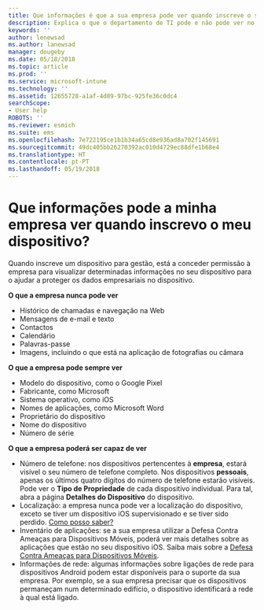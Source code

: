 ```yaml
---
title: Que informações é que a sua empresa pode ver quando inscreve o seu dispositivo?
description: Explica o que o departamento de TI pode e não pode ver no seu dispositivo gerido.
keywords: ''
author: lenewsad
ms.author: lanewsad
manager: dougeby
ms.date: 05/18/2018
ms.topic: article
ms.prod: ''
ms.service: microsoft-intune
ms.technology: ''
ms.assetid: 12655728-a1af-4d89-97bc-925fe36c0dc4
searchScope:
- User help
ROBOTS: ''
ms.reviewer: esmich
ms.suite: ems
ms.openlocfilehash: 7e722195ce1b1b34a65cd8e936ad8a702f145691
ms.sourcegitcommit: 49dc405bb26270392ac010d4729ec88dfe1b68e4
ms.translationtype: HT
ms.contentlocale: pt-PT
ms.lasthandoff: 05/19/2018
---
```

# <a name="what-information-can-my-company-see-when-i-enroll-my-device"></a>Que informações pode a minha empresa ver quando inscrevo o meu dispositivo?

Quando inscreve um dispositivo para gestão, está a conceder permissão à empresa para visualizar determinadas informações no seu dispositivo para o ajudar a proteger os dados empresariais no dispositivo.

**O que a empresa nunca pode ver**

- Histórico de chamadas e navegação na Web
- Mensagens de e-mail e texto
- Contactos
- Calendário
-   Palavras-passe
- Imagens, incluindo o que está na aplicação de fotografias ou câmara

**O que a empresa pode sempre ver**

- Modelo do dispositivo, como o Google Pixel
- Fabricante, como Microsoft
- Sistema operativo, como iOS
- Nomes de aplicações, como Microsoft Word
- Proprietário do dispositivo
- Nome do dispositivo
- Número de série

**O que a empresa poderá ser capaz de ver**

-  Número de telefone: nos dispositivos pertencentes à **empresa**, estará visível o seu número de telefone completo. Nos dispositivos **pessoais**, apenas os últimos quatro dígitos do número de telefone estarão visíveis. Pode ver o **Tipo de Propriedade** de cada dispositivo individual. Para tal, abra a página **Detalhes do Dispositivo** do dispositivo.
-  Localização: a empresa nunca pode ver a localização do dispositivo, exceto se tiver um dispositivo iOS supervisionado e se tiver sido perdido. [Como posso saber?](https://go.microsoft.com/fwlink/?linkid=853816)
- Inventário de aplicações: se a sua empresa utilizar a Defesa Contra Ameaças para Dispositivos Móveis, poderá ver mais detalhes sobre as aplicações que estão no seu dispositivo iOS. Saiba mais sobre a [Defesa Contra Ameaças para Dispositivos Móveis](you-are-prompted-to-install-mtd-ios.md).
- Informações de rede: algumas informações sobre ligações de rede para dispositivos Android podem estar disponíveis para o suporte da sua empresa. Por exemplo, se a sua empresa precisar que os dispositivos permaneçam num determinado edifício, o dispositivo identificará a rede à qual está ligado. 
